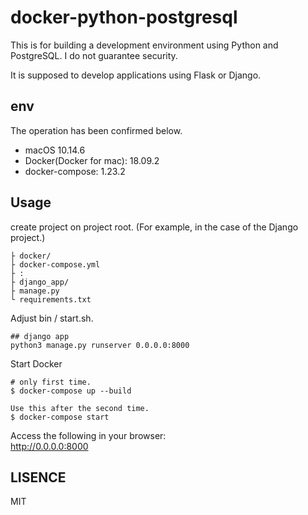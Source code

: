 # docker-python-postgresql
This is for building a development environment using Python and PostgreSQL.
I do not guarantee security.

It is supposed to develop applications using Flask or Django.

## env
The operation has been confirmed below.

* macOS 10.14.6
* Docker(Docker for mac): 18.09.2
* docker-compose: 1.23.2

## Usage

create project on project root.
(For example, in the case of the Django project.)

```
├ docker/
├ docker-compose.yml
├ :
├ django_app/
├ manage.py
└ requirements.txt
```

Adjust bin / start.sh.

```
## django app
python3 manage.py runserver 0.0.0.0:8000
```

Start Docker

```
# only first time.
$ docker-compose up --build

Use this after the second time.
$ docker-compose start
```

Access the following in your browser:  
http://0.0.0.0:8000

## LISENCE
MIT
